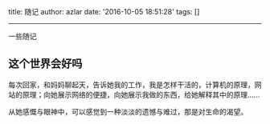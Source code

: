 title: 随记
author: azlar
date: '2016-10-05 18:51:28'
tags: []

---

一些随记
<!-- desc -->

## 这个世界会好吗
每次回家，和妈妈聊起天，告诉她我的工作，我是怎样干活的，计算机的原理，网站的原理；向她展示网络的便捷，向她展示我做的东西，给她解释其中的原理......

从她感慨与眼神中，可以感觉到一种淡淡的遗憾与难过，那是对生命的渴望。